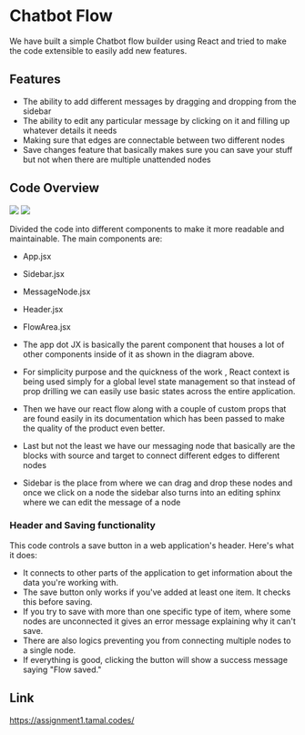 # Chatbot Flow

We have built a simple Chatbot flow builder using React and tried to make the code extensible to easily add new features.

## Features

- The ability to add different messages by dragging and dropping from the sidebar
- The ability to edit any particular message by clicking on it and filling up whatever details it needs
- Making sure that edges are connectable between two different nodes
- Save changes feature that basically makes sure you can save your stuff but not when there are multiple unattended nodes


## Code Overview

![](https://i.ibb.co/tpn34rV/Untitled-2024-04-11-0001.png)
![](https://i.ibb.co/VwTrK9h/Untitled-2024-04-11-0001-1.png)

Divided the code into different components to make it more readable and maintainable. The main components are:
- App.jsx
- Sidebar.jsx
- MessageNode.jsx
- Header.jsx
- FlowArea.jsx

- The app dot JX is basically the parent component that houses a lot of other components inside of it as shown in the diagram above.
- For simplicity purpose and the quickness of the work , React context is being used simply for a global level state management so that instead of prop drilling we can easily use basic states across the entire application.
- Then we have our react flow along with a couple of custom props that are found easily in its documentation which has been passed to make the quality of the product even better.
- Last but not the least we have our messaging node that basically are the blocks with source and target to connect different edges to different nodes
- Sidebar is the place from where we can drag and drop these nodes and once we click on a node the sidebar also turns into an editing sphinx where we can edit the message of a node


### Header and Saving functionality

This code controls a save button in a web application's header. Here's what it does:

* It connects to other parts of the application to get information about the data you're working with.
* The save button only works if you've added at least one item. It checks this before saving.
* If you try to save with more than one specific type of item, where some nodes are unconnected it gives an error message explaining why it can't save.
* There are also logics preventing you from connecting multiple nodes to a single node.
* If everything is good, clicking the button will show a success message saying "Flow saved."


## Link
https://assignment1.tamal.codes/